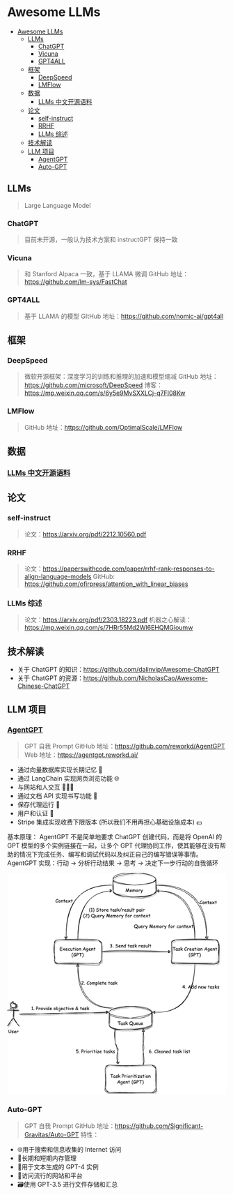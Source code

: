 # Awesome LLMs
- [Awesome LLMs](#awesome-llms)
  - [LLMs](#llms)
    - [ChatGPT](#chatgpt)
    - [Vicuna](#vicuna)
    - [GPT4ALL](#gpt4all)
  - [框架](#框架)
    - [DeepSpeed](#deepspeed)
    - [LMFlow](#lmflow)
  - [数据](#数据)
    - [LLMs 中文开源语料](#llms-中文开源语料)
  - [论文](#论文)
    - [self-instruct](#self-instruct)
    - [RRHF](#rrhf)
    - [LLMs 综述](#llms-综述)
  - [技术解读](#技术解读)
  - [LLM 项目](#llm-项目)
    - [AgentGPT](#agentgpt)
    - [Auto-GPT](#auto-gpt)

## LLMs

> Large Language Model

### ChatGPT
> 目前未开源，一般认为技术方案和 instructGPT 保持一致


### Vicuna
> 和 Stanford Alpaca 一致，基于 LLAMA 微调
> GitHub 地址：https://github.com/lm-sys/FastChat


### GPT4ALL
> 基于 LLAMA 的模型
> GItHub 地址：https://github.com/nomic-ai/gpt4all



## 框架

### DeepSpeed
> 微软开源框架：深度学习的训练和推理的加速和模型缩减
> GitHub 地址：https://github.com/microsoft/DeepSpeed
> 博客：https://mp.weixin.qq.com/s/6y5e9MvSXXLCj-q7FI08Kw



### LMFlow
> GitHub 地址：https://github.com/OptimalScale/LMFlow



## 数据
### [LLMs 中文开源语料](LLMs%20%E4%B8%AD%E6%96%87%E5%BC%80%E6%BA%90%E8%AF%AD%E6%96%99.md)



## 论文
### self-instruct
> 论文：https://arxiv.org/pdf/2212.10560.pdf



### RRHF
> 论文：https://paperswithcode.com/paper/rrhf-rank-responses-to-align-language-models
> GitHub: https://github.com/ofirpress/attention_with_linear_biases



### LLMs 综述
>论文：https://arxiv.org/pdf/2303.18223.pdf
>机器之心解读：https://mp.weixin.qq.com/s/7HRr55Md2Wl6EHQMGioumw





## 技术解读
- 关于 ChatGPT 的知识：https://github.com/dalinvip/Awesome-ChatGPT
- 关于 ChatGPT 的资源：https://github.com/NicholasCao/Awesome-Chinese-ChatGPT



## LLM 项目
### [AgentGPT](awesome_llm_projects/agentgpt.md)
> GPT 自我 Prompt
> GitHub 地址：https://github.com/reworkd/AgentGPT
> Web 地址：https://agentgpt.reworkd.ai/

- 通过向量数据库实现长期记忆 🧠
- 通过 LangChain 实现网页浏览功能 🌐
- 与网站和人交互 👨‍👩‍👦
- 通过文档 API 实现书写功能 📄
- 保存代理运行 💾
- 用户和认证 🔐
- Stripe 集成实现收费下限版本 (所以我们不用再担心基础设施成本) 💵

基本原理：
AgentGPT 不是简单地要求 ChatGPT 创建代码，而是将 OpenAI 的 GPT 模型的多个实例链接在一起，让多个 GPT 代理协同工作，使其能够在没有帮助的情况下完成任务、编写和调试代码以及纠正自己的编写错误等事情。
AgentGPT 实现：行动 -> 分析行动结果 -> 思考 -> 决定下一步行动的自我循环

![autogpt 流程图](awesome_llm_projects/agentgpt.assets/agentgpt流程图.png)

### Auto-GPT
>GPT 自我 Prompt 
>GitHub 地址：https://github.com/Significant-Gravitas/Auto-GPT
特性：
- 🌐用于搜索和信息收集的 Internet 访问
- 💾长期和短期内存管理
- 🧠用于文本生成的 GPT-4 实例
- 🔗访问流行的网站和平台
- 🗃️使用 GPT-3.5 进行文件存储和汇总












